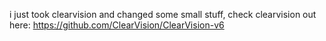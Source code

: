 i just took clearvision and changed some small stuff, check clearvision out here: https://github.com/ClearVision/ClearVision-v6
